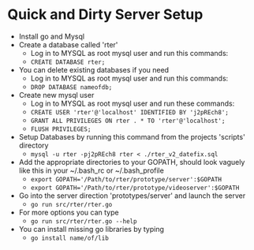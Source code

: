 # Quick and Dirty Server Setup

 * Install go and Mysql
 * Create a database called 'rter'
 	* Log in to MYSQL as root mysql user and run this commands:
 	* `CREATE DATABASE rter;`
 * You can delete existing databases if you need
 	* Log in to MYSQL as root mysql user and run this commands:
 	* `DROP DATABASE nameofdb;`
 * Create new mysql user
 	* Log in to MYSQL as root mysql user and run these commands:
 	* `CREATE USER 'rter'@'localhost' IDENTIFIED BY 'j2pREch8';`
 	* `GRANT ALL PRIVILEGES ON rter . * TO 'rter'@'localhost';`
 	* `FLUSH PRIVILEGES;`
 * Setup Databases by running this command from the projects 'scripts' directory
	* `mysql -u rter -pj2pREch8 rter < ./rter_v2_datefix.sql`
 * Add the appropriate directories to your GOPATH, should look vaguely like this in your ~/.bash_rc or ~/.bash_profile
 	* `export GOPATH='/Path/to/rter/prototype/server':$GOPATH`
	* `export GOPATH='/Path/to/rter/prototype/videoserver':$GOPATH`
 * Go into the server direction 'prototypes/server' and launch the server
 	* `go run src/rter/rter.go`
 * For more options you can type 
	* `go run src/rter/rter.go --help`
 * You can install missing go libraries by typing
 	* `go install name/of/lib`
